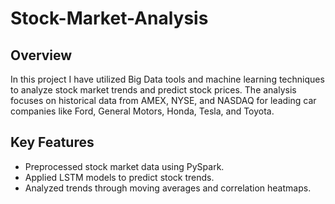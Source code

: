 # Stock-Market-Analysis

## Overview
In this project I have utilized Big Data tools and machine learning techniques to analyze stock market trends and predict stock prices. The analysis focuses on historical data from AMEX, NYSE, and NASDAQ for leading car companies like Ford, General Motors, Honda, Tesla, and Toyota.

## Key Features
- Preprocessed stock market data using PySpark.
- Applied LSTM models to predict stock trends.
- Analyzed trends through moving averages and correlation heatmaps.
